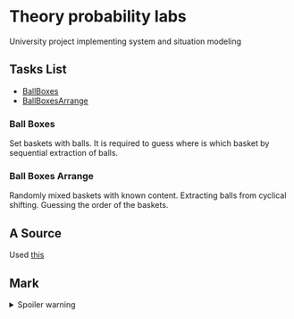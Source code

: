 # Theory probability labs

University project implementing system and situation modeling

## Tasks List
* [BallBoxes](#ball-boxes)
* [BallBoxesArrange](#ball-boxes-arrange)

### Ball Boxes
Set baskets with balls. It is required to guess where is which basket by sequential extraction of balls.

### Ball Boxes Arrange
Randomly mixed baskets with known content. Extracting balls from cyclical shifting.
Guessing the order of the baskets.

## A Source
Used [this](https://github.com/Lexcorp3439/labs-pt)

## Mark

<details>
  <summary>Spoiler warning</summary>

<button>['Be happy'](https://i.pinimg.com/originals/b2/f1/86/b2f186c4ab6e95f4296179c616433def.jpg )</button>

</details>
